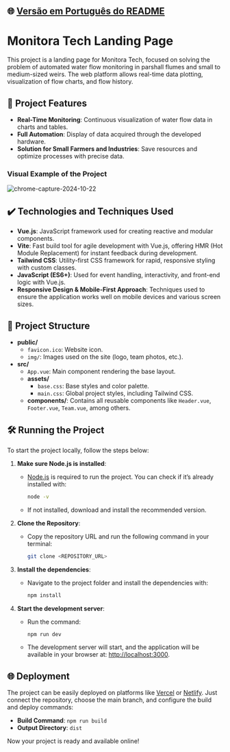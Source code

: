 ## 🌐 [Versão em Português do README](README_PT.md)

# Monitora Tech Landing Page

This project is a landing page for Monitora Tech, focused on solving the problem of automated water flow monitoring in parshall flumes and small to medium-sized weirs. The web platform allows real-time data plotting, visualization of flow charts, and flow history.

## 🔨 Project Features

- **Real-Time Monitoring**: Continuous visualization of water flow data in charts and tables.
- **Full Automation**: Display of data acquired through the developed hardware.
- **Solution for Small Farmers and Industries**: Save resources and optimize processes with precise data.

### Visual Example of the Project

![chrome-capture-2024-10-22](https://github.com/user-attachments/assets/0f830c43-63c5-4bfc-85fd-4c7ff6b52451)

## ✔️ Technologies and Techniques Used

- **Vue.js**: JavaScript framework used for creating reactive and modular components.
- **Vite**: Fast build tool for agile development with Vue.js, offering HMR (Hot Module Replacement) for instant feedback during development.
- **Tailwind CSS**: Utility-first CSS framework for rapid, responsive styling with custom classes.
- **JavaScript (ES6+)**: Used for event handling, interactivity, and front-end logic with Vue.js.
- **Responsive Design & Mobile-First Approach**: Techniques used to ensure the application works well on mobile devices and various screen sizes.

## 📁 Project Structure

- **public/**
    - `favicon.ico`: Website icon.
    - `img/`: Images used on the site (logo, team photos, etc.).
- **src/**
    - `App.vue`: Main component rendering the base layout.
    - **assets/**
        - `base.css`: Base styles and color palette.
        - `main.css`: Global project styles, including Tailwind CSS.
    - **components/**: Contains all reusable components like `Header.vue`, `Footer.vue`, `Team.vue`, among others.

## 🛠️ Running the Project

To start the project locally, follow the steps below:

1. **Make sure Node.js is installed**:
    - [Node.js](https://nodejs.org/) is required to run the project. You can check if it’s already installed with:
      ```bash
      node -v
      ```
    - If not installed, download and install the recommended version.

2. **Clone the Repository**:
    - Copy the repository URL and run the following command in your terminal:
      ```bash
      git clone <REPOSITORY_URL>
      ```

3. **Install the dependencies**:
    - Navigate to the project folder and install the dependencies with:
      ```bash
      npm install
      ```

4. **Start the development server**:
    - Run the command:
      ```bash
      npm run dev
      ```
    - The development server will start, and the application will be available in your browser at: [http://localhost:3000](http://localhost:3000).

## 🌐 Deployment

The project can be easily deployed on platforms like [Vercel](https://vercel.com/) or [Netlify](https://www.netlify.com/). Just connect the repository, choose the main branch, and configure the build and deploy commands:

- **Build Command**: `npm run build`
- **Output Directory**: `dist`

Now your project is ready and available online!
